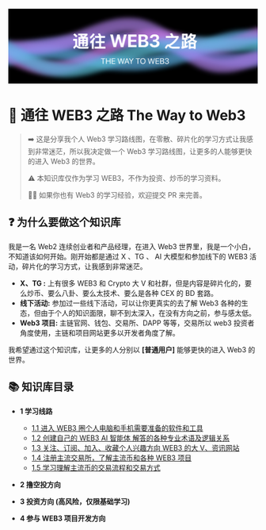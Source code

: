 ![waytoweb3 banner](res/img/banner_waytoweb3.png)

# 🚀 通往 WEB3 之路 The Way to Web3

> ➡️ 这是分享我个人 Web3 学习路线图，在零散、碎片化的学习方式让我感到非常迷茫，所以我决定做一个 Web3 学习路线图，让更多的人能够更快的进入 Web3 的世界。
>
> ⚠️ 本知识库仅作为学习 WEB3，不作为投资、炒币的学习资料。
>
> 👨‍💻 如果你也有 Web3 的学习经验，欢迎提交 PR 来完善。

## ❓ 为什么要做这个知识库

我是一名 Web2 连续创业者和产品经理，在进入 Web3 世界里，我是一个小白，不知道该如何开始。刚开始都是通过 X 、TG 、 AI 大模型和参加线下的 WEB3 活动，碎片化的学习方式，让我感到非常迷茫。

- **X、TG :** 上有很多 WEB3 和 Crypto 大 V 和社群，但是内容是碎片化的，要么炒币、要么八卦、要么太技术、要么是各种 CEX 的 BD 套路。
- **线下活动:** 参加过一些线下活动，可以让你更真实的去了解 Web3 各种的生态，但由于个人的知识面限，聊不到太深入，在没有方向之前，参与感太低。
- **Web3 项目:** 主链官网、钱包、交易所、DAPP 等等，交易所以 web3 投资者角度使用，主链和项目网站更多以开发者角度了解。

我希望通过这个知识库，让更多的人分别以 **[普通用户]** 能够更快的进入 Web3 的世界。

## 📚 知识库目录

- **1 学习线路**

  - [1.1 进入 WEB3 圈个人电脑和手机需要准备的软件和工具](1)
  - [1.2 创建自己的 WEB3 AI 智能体 解答的各种专业术语及逻辑关系](2)
  - [1.3 关注、订阅、加入、收藏个人兴趣方向 WEB3 的大 V、资讯网站](3)
  - [1.4 注册主流交易所，了解主流币和各种 WEB3 项目](4)
  - [1.5 学习理解主流币的交易流程和交易方式](5)

- **2 撸空投方向**

- **3 投资方向 (高风险，仅限基础学习)**

- **4 参与 WEB3 项目开发方向**

